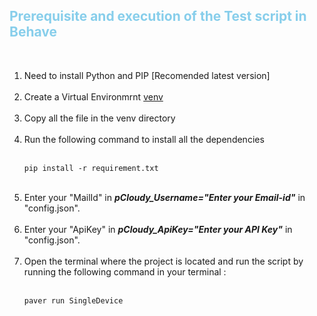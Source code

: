 **<font color ="skyblue"><h2>Prerequisite and execution of the Test script in Behave</h2>**</font><br>

1. Need to install Python and PIP [Recomended latest version]<br><br>
2. Create a Virtual Environmrnt <a href="https://docs.python.org/3/library/venv.html">venv</a><br><br>
3. Copy all the file in the venv directory<br><br>
4. Run the following command to install all the dependencies <br><br>
    ```
    pip install -r requirement.txt
    ```
    <br>
5. Enter your "MailId" in ***pCloudy_Username="Enter your Email-id"*** in "config.json".<br><br>
6. Enter your "ApiKey" in ***pCloudy_ApiKey="Enter your API Key"*** in "config.json". <br><br>
6. Open the terminal where the project is located and run the script by running the following command in your terminal :<br><br>
    ```
    paver run SingleDevice
    ``` 